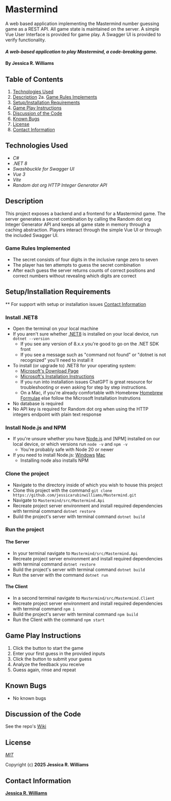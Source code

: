 # Mastermind
A web based application implementing the Mastermind number guessing game as a REST API. All game state is maintained on the server. A simple Vue User Interface is provided for game play. A Swagger UI is provided to verify functionality.

#### _A web-based application to play Mastermind, a code-breaking game._

#### By **Jessica R. Williams**

## Table of Contents

1. [Technologies Used](#technologies)
2. [Description](#description)
	2a. [Game Rules Implements](#rules)
3. [Setup/Installation Requirements](#setup)
4. [Game Play Instructions](#gameplay)
5. [Discussion of the Code](#code)
6. [Known Bugs](#bugs)
7. [License](#license)
8. [Contact Information](#contact)

## Technologies Used <a id="technologies"></a>

* _C#_
* _.NET 8_
* _Swashbuckle for Swagger UI_
* _Vue 3_
* _Vite_
* _Random dot org HTTP Integer Generator API_

## Description <a id="description"></a>

This project exposes a backend and a frontend for a Mastermind game. The server generates a secret combination by calling the Random dot org Integer Generator API and keeps all game state in memory through a caching abstraction. Players interact through the simple Vue UI or through the included Swagger UI.

### Game Rules Implemented <a id="rules"></a>

* The secret consists of four digits in the inclusive range zero to seven
* The player has ten attempts to guess the secret combination
* After each guess the server returns counts of correct positions and correct numbers without revealing which digits are correct

## Setup/Installation Requirements <a id="setup"></a>

** For support with setup or installation issues [Contact Information](#contact)

### Install .NET8

* Open the terminal on your local machine
* If you aren't sure whether [.NET8](https://docs.microsoft.com/en-us/dotnet/) is installed on your local device, run `dotnet --version`
	* If you see any version of 8.x.x you're good to go on the .NET SDK front
	* If you see a message such as "command not found" or "dotnet is not recognized" you'll need to install it
* To install (or upgrade to) .NET8 for your operating system:
	* [Microsoft's Download Page](https://dotnet.microsoft.com/en-us/download/dotnet/8.0)
	* [Microsoft's Installation Instructions](https://learn.microsoft.com/en-us/dotnet/core/install/)
	* If you run into installation issues ChatGPT is great resource for troubleshooting or even asking for step by step instructions.
	* On a Mac, if you're already comfortable with Homebrew [Homebrew Formulae](https://formulae.brew.sh/formula/dotnet@8) else follow the Microsoft Installation Instrutions
* No database is required
* No API key is required for Random dot org when using the HTTP integers endpoint with plain text response

### Install Node.js and NPM

* If you're unsure whether you have [Node.js](https://nodejs.org/en) and [NPM] installed on our local device, or which versions run `node -v` and `npm -v`
	* You're probably safe with Node 20 or newer
* If you need to install Node.js: [Windows](https://nodejs.org/en/download) [Mac](https://formulae.brew.sh/formula/node)
	* Installing node also installs NPM

### Clone the project

* Navigate to the directory inside of which you wish to house this project
* Clone this project with the command `git clone https://github.com/jessicarubinwilliams/Mastermind.git`
* Navigate to `Mastermind/src/Mastermind.Api`
* Recreate project server environment and install required dependencies with terminal command `dotnet restore`
* Build the project's server with terminal command `dotnet build`

### Run the project

#### The Server
* In your terminal navigate to `Mastermind/src/Mastermind.Api`
* Recreate project server environment and install required dependencies with terminal command `dotnet restore`
* Build the project's server with terminal command `dotnet build`
* Run the server with the command `dotnet run`     

#### The Client
* In a second terminal navigate to `Mastermind/src/Mastermind.Client`
* Recreate project server environment and install required dependencies with terminal command `npm i`
* Build the project's server with terminal command `npm build`
* Run the Client with the command `npm start`

## Game Play Instructions<a id="gameplay"></a>
1. Click the button to start the game
2. Enter your first guess in the provided inputs
3. Click the button to submit your guess
4. Analyze the feedback you receive
5. Guess again, rinse and repeat


## Known Bugs <a id="bugs"></a>
* No known bugs

## Discussion of the Code <a id="code"></a>
See the repo's [Wiki](https://github.com/jessicarubinwilliams/Mastermind/wiki)

## License <a id="license"></a>
*[MIT](https://choosealicense.com/licenses/mit/)*

Copyright (c) **2025 Jessica R. Williams**

## Contact Information <a id="contact"></a>
**[Jessica R. Williams](mailto:jessicarubinwilliams@gmail.com)**
